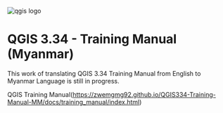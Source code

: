 ![qgis logo](https://github.com/qgis/QGIS/blob/master/images/README-md/main_logo.png)

# QGIS 3.34 - Training Manual (Myanmar)

This work of translating QGIS 3.34 Training Manual from English to Myanmar Language is still in progress.

QGIS Training Manual(https://zwemgmg92.github.io/QGIS334-Training-Manual-MM/docs/training_manual/index.html)
